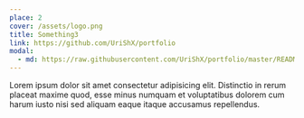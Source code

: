 ```yaml
---
place: 2
cover: /assets/logo.png
title: Something3
link: https://github.com/UriShX/portfolio
modal:
  - md: https://raw.githubusercontent.com/UriShX/portfolio/master/README.md
---
```

Lorem ipsum dolor sit amet consectetur adipisicing elit. Distinctio in rerum placeat maxime quod, esse minus numquam et voluptatibus dolorem cum harum iusto nisi sed aliquam eaque itaque accusamus repellendus.
